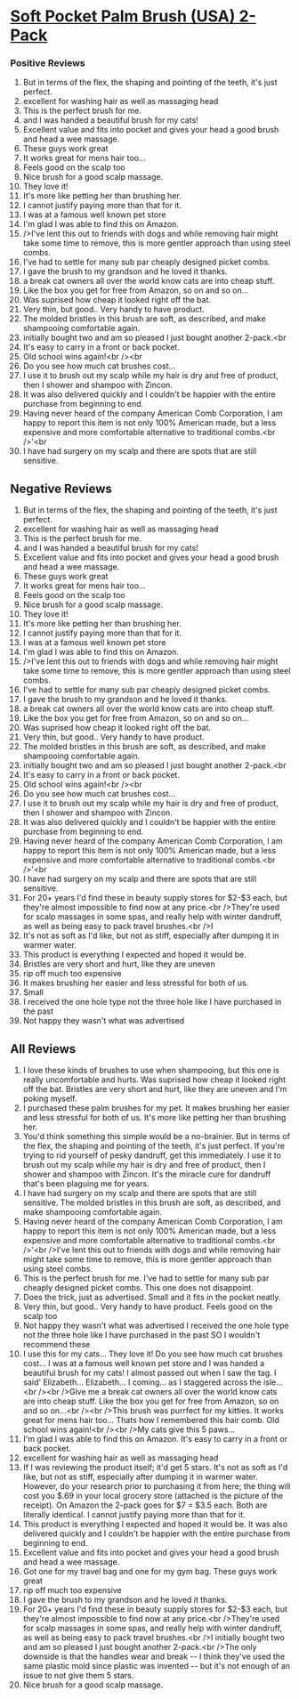 # [Soft Pocket Palm Brush (USA) 2-Pack](https://products.checkmycream.com/products/Soft-Pocket-Palm-Brush-(USA)-2-Pack.html)

### Positive Reviews

<ol>
      <li>But in terms of the flex, the shaping and pointing of the teeth, it&#x27;s just perfect.</li>
      <li>excellent for washing hair as well as massaging head</li>
      <li>This is the perfect brush for me.</li>
      <li>and I was handed a beautiful brush for my cats!</li>
      <li>Excellent value and fits into pocket and gives your head a good brush and head a wee massage.</li>
      <li>These guys work great</li>
      <li>It works great for mens hair too...</li>
      <li>Feels good on the scalp too</li>
      <li>Nice brush for a good scalp massage.</li>
      <li>They love it!</li>
      <li>It&#x27;s more like petting her than brushing her.</li>
      <li>I cannot justify paying more than that for it.</li>
      <li>I was at a famous well known pet store</li>
      <li>I&#x27;m glad I was able to find this on Amazon.  </li>
      <li>/&gt;I&#x27;ve lent this out to friends with dogs and while removing hair might take some time to remove, this is more gentler approach than using steel combs.</li>
      <li>I&#x27;ve had to settle for many sub par cheaply designed picket combs.</li>
      <li>I gave the brush to my grandson and he loved it thanks.</li>
      <li>a break cat owners all over the world know cats are into cheap stuff.</li>
      <li>Like the box you get for free from Amazon, so on and so on...</li>
      <li>Was suprised how cheap it looked right off the bat.  </li>
      <li>Very thin, but good.. Very handy to have product.  </li>
      <li>The molded bristles in this brush are soft, as described, and make shampooing comfortable again.</li>
      <li>initially bought two and am so pleased I just bought another 2-pack.&lt;br</li>
      <li>It&#x27;s easy to carry in a front or back pocket.</li>
      <li>Old school wins again!&lt;br /&gt;&lt;br</li>
      <li>Do you see how much cat brushes cost...</li>
      <li>I use it to brush out my scalp while my hair is dry and free of product, then I shower and shampoo with Zincon.</li>
      <li>It was also delivered quickly and I couldn&#x27;t be happier with the entire purchase from beginning to end.</li>
      <li>Having never heard of the company American Comb Corporation,  I am happy to report this item is not only 100% American made, but a less expensive and more comfortable alternative to traditional combs.&lt;br /&gt;&#x27;&lt;br</li>
      <li>I have had surgery on my scalp and there are spots that are still sensitive.  </li>
</ol>


<h2>Negative Reviews</h2>
<ol>
<li> But in terms of the flex, the shaping and pointing of the teeth, it&#x27;s just perfect.</li>
<li> excellent for washing hair as well as massaging head</li>
<li> This is the perfect brush for me.</li>
<li> and I was handed a beautiful brush for my cats!</li>
<li> Excellent value and fits into pocket and gives your head a good brush and head a wee massage.</li>
<li> These guys work great</li>
<li> It works great for mens hair too...</li>
<li> Feels good on the scalp too</li>
<li> Nice brush for a good scalp massage.</li>
<li> They love it!</li>
<li> It&#x27;s more like petting her than brushing her.</li>
<li> I cannot justify paying more than that for it.</li>
<li> I was at a famous well known pet store</li>
<li> I&#x27;m glad I was able to find this on Amazon.  </li>
<li> /&gt;I&#x27;ve lent this out to friends with dogs and while removing hair might take some time to remove, this is more gentler approach than using steel combs.</li>
<li> I&#x27;ve had to settle for many sub par cheaply designed picket combs.</li>
<li> I gave the brush to my grandson and he loved it thanks.</li>
<li> a break cat owners all over the world know cats are into cheap stuff.</li>
<li> Like the box you get for free from Amazon, so on and so on...</li>
<li> Was suprised how cheap it looked right off the bat.  </li>
<li> Very thin, but good.. Very handy to have product.  </li>
<li> The molded bristles in this brush are soft, as described, and make shampooing comfortable again.</li>
<li> initially bought two and am so pleased I just bought another 2-pack.&lt;br</li>
<li> It&#x27;s easy to carry in a front or back pocket.</li>
<li> Old school wins again!&lt;br /&gt;&lt;br</li>
<li> Do you see how much cat brushes cost...</li>
<li> I use it to brush out my scalp while my hair is dry and free of product, then I shower and shampoo with Zincon.</li>
<li> It was also delivered quickly and I couldn&#x27;t be happier with the entire purchase from beginning to end.</li>
<li> Having never heard of the company American Comb Corporation,  I am happy to report this item is not only 100% American made, but a less expensive and more comfortable alternative to traditional combs.&lt;br /&gt;&#x27;&lt;br</li>
<li> I have had surgery on my scalp and there are spots that are still sensitive.  </li>
<li> For 20+ years I&#x27;d find these in beauty supply stores for $2-$3 each, but they&#x27;re almost impossible to find now at any price.&lt;br /&gt;They&#x27;re used for scalp massages in some spas, and really help with winter dandruff, as well as being easy to pack travel brushes.&lt;br /&gt;I</li>
<li> It&#x27;s not as soft as I&#x27;d like, but not as stiff, especially after dumping it in warmer water.    </li>
<li> This product is everything I expected and hoped it would be.</li>
<li> Bristles are very short and hurt, like they are uneven</li>
<li> rip off much too expensive</li>
<li> It makes brushing her easier and less stressful for both of us.</li>
<li> Small</li>
<li> I received the one hole type not the three hole like I have purchased in the past</li>
<li> Not happy they wasn&#x27;t what was advertised</li>
</ol>

<h2>All Reviews</h2>

<ol>
    <li> I love these kinds of brushes to use when shampooing, but this one is really uncomfortable and hurts.  Was suprised how cheap it looked right off the bat.  Bristles are very short and hurt, like they are uneven and I&#x27;m poking myself.</li>
    <li> I purchased these palm brushes for my pet.  It makes brushing her easier and less stressful for both of us. It&#x27;s more like petting her than brushing her.</li>
    <li> You&#x27;d think something this simple would be a no-brainier. But in terms of the flex, the shaping and pointing of the teeth, it&#x27;s just perfect. If you&#x27;re trying to rid yourself of pesky dandruff, get this immediately. I use it to brush out my scalp while my hair is dry and free of product, then I shower and shampoo with Zincon. It&#x27;s the miracle cure for dandruff that&#x27;s been plaguing me for years.</li>
    <li> I have had surgery on my scalp and there are spots that are still sensitive.  The molded bristles in this brush are soft, as described, and make shampooing comfortable again.</li>
    <li> Having never heard of the company American Comb Corporation,  I am happy to report this item is not only 100% American made, but a less expensive and more comfortable alternative to traditional combs.&lt;br /&gt;&#x27;&lt;br /&gt;I&#x27;ve lent this out to friends with dogs and while removing hair might take some time to remove, this is more gentler approach than using steel combs.</li>
    <li> This is the perfect brush for me. I&#x27;ve had to settle for many sub par cheaply designed picket combs. This one does not disappoint.</li>
    <li> Does the trick, just as advertised.  Small and it fits in the pocket neatly.</li>
    <li> Very thin, but good.. Very handy to have product.  Feels good on the scalp too</li>
    <li> Not happy they wasn&#x27;t what was advertised I received the one hole type not the three hole like I have purchased in the past SO I wouldn&#x27;t recommend these</li>
    <li> I use this for my cats... They love it! Do you see how much cat brushes cost... I was at a famous well known pet store and I was handed a beautiful brush for my cats! I almost passed out when I saw the tag. I said&#x27; Elizabeth... Elizabeth... I coming... as I staggered across the isle...&lt;br /&gt;&lt;br /&gt;Give me a break cat owners all over the world know cats are into cheap stuff. Like the box you get for free from Amazon, so on and so on...&lt;br /&gt;&lt;br /&gt;This brush was purrfect for my kitties. It works great for mens hair too... Thats how I remembered this hair comb. Old school wins again!&lt;br /&gt;&lt;br /&gt;My cats give this 5 paws...</li>
    <li> I&#x27;m glad I was able to find this on Amazon.  It&#x27;s easy to carry in a front or back pocket.</li>
    <li> excellent for washing hair as well as massaging head</li>
    <li> If I was reviewing the product itself; it&#x27;d get 5 stars. It&#x27;s not as soft as I&#x27;d like, but not as stiff, especially after dumping it in warmer water.    However, do your research prior to purchasing it from here; the thing will cost you $.69 in your local grocery store (attached is the picture of the receipt). On Amazon the 2-pack goes for $7 &#x3D; $3.5 each. Both are literally identical. I cannot justify paying more than that for it.</li>
    <li> This product is everything I expected and hoped it would be. It was also delivered quickly and I couldn&#x27;t be happier with the entire purchase from beginning to end.</li>
    <li> Excellent value and fits into pocket and gives your head a good brush and head a wee massage.</li>
    <li> Got one for my travel bag and one for my gym bag. These guys work great</li>
    <li> rip off much too expensive</li>
    <li> I gave the brush to my grandson and he loved it thanks.</li>
    <li> For 20+ years I&#x27;d find these in beauty supply stores for $2-$3 each, but they&#x27;re almost impossible to find now at any price.&lt;br /&gt;They&#x27;re used for scalp massages in some spas, and really help with winter dandruff, as well as being easy to pack travel brushes.&lt;br /&gt;I initially bought two and am so pleased I just bought another 2-pack.&lt;br /&gt;The only downside is that the handles wear and break -- I think they&#x27;ve used the same plastic mold since plastic was invented -- but it&#x27;s not enough of an issue to not give them 5 stars.</li>
    <li> Nice brush for a good scalp massage.</li>
</ol>




